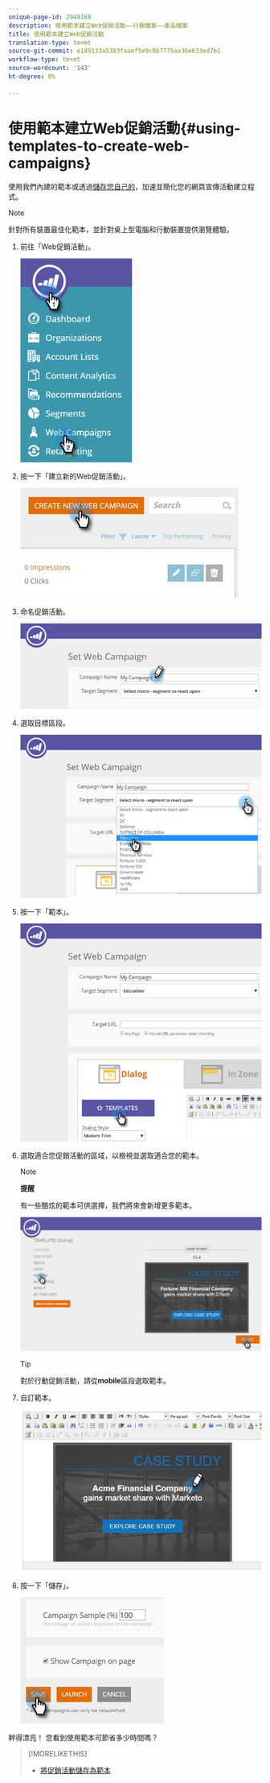 ```yaml
---
unique-page-id: 2949168
description: 使用範本建立Web促銷活動——行銷檔案——產品檔案
title: 使用範本建立Web促銷活動
translation-type: tm+mt
source-git-commit: e149133a5383faaef5e9c9b7775ae36e633ed7b1
workflow-type: tm+mt
source-wordcount: '143'
ht-degree: 0%

---
```



# 使用範本建立Web促銷活動{#using-templates-to-create-web-campaigns}

使用我們內建的範本或透過[儲存您自己的](save-your-campaign-as-a-template.md)，加速並簡化您的網頁宣傳活動建立程式。

>[!NOTE]
>
>針對所有裝置最佳化範本，並針對桌上型電腦和行動裝置提供瀏覽體驗。

1. 前往「Web促銷活動」。

   ![](assets/web-campaigns-hand.jpg)

1. 按一下「建立新的Web促銷活動」。

   ![](assets/create-new-web-campaign-create-hand.jpg)

1. 命名促銷活動。

   ![](assets/set-web-campaign-my-campaign-hand.jpg)

1. 選取目標區段。

   ![](assets/set-web-campaign-education.jpg)

1. 按一下「範本」。

   ![](assets/templates.png)

1. 選取適合您促銷活動的區域，以檢視並選取適合您的範本。

   >[!NOTE]
   >
   >**提醒**
   >
   >有一些酷炫的範本可供選擇，我們將來會新增更多範本。

   ![](assets/select.png)

   >[!TIP]
   >
   >對於行動促銷活動，請從&#x200B;**mobile**&#x200B;區段選取範本。

1. 自訂範本。

   ![](assets/customize-template.jpg)

1. 按一下「儲存」。

   ![](assets/click-save-hand.jpg)

幹得漂亮！ 您看到使用範本可節省多少時間嗎？

>[!MORELIKETHIS]
>
>* [將促銷活動儲存為範本](save-your-campaign-as-a-template.md)

>



